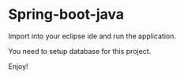 # Spring-boot-java

Import into your eclipse ide and run the application.

You need to setup database for this project.

Enjoy!
